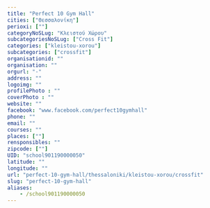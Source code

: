 ```yaml
---
title: "Perfect 10 Gym Hall"
cities: ["Θεσσαλονίκη"]
perioxi: [""]
categoryNoSLug: "Κλειστού Χώρου"
subcategoriesNoSLug: ["Cross Fit"]
categories: ["kleistou-xorou"]
subcategories: ["crossfit"]
organisationid: ""
organisation: ""
orgurl: "-"
address: ""
logoimg: ""
profilePhoto : ""
coverPhoto : ""
website: ""
facebook: "www.facebook.com/perfect10gymhall"
phone: ""
email: ""
courses: ""
places: [""]
rensponsibles: ""
zipcode: [""]
UID: "school901190000050"
latitude: ""
longitude: ""
url: "perfect-10-gym-hall/thessaloniki/kleistou-xorou/crossfit"
slug: "perfect-10-gym-hall"
aliases:
    - /school901190000050
---
```





